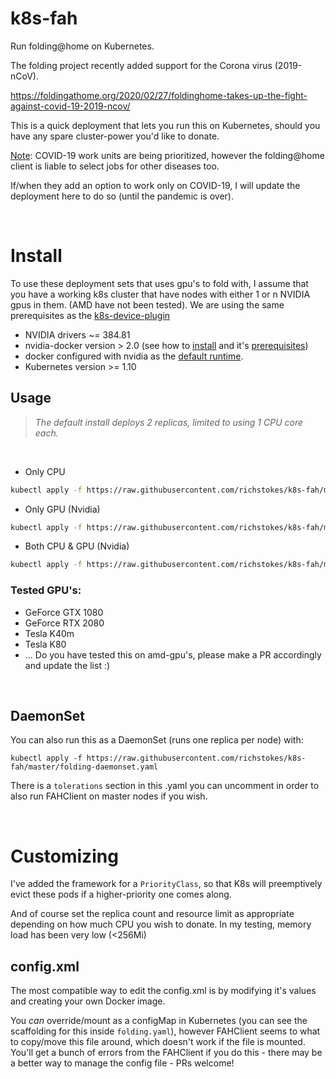 # k8s-fah
Run folding@home on Kubernetes.

The folding project recently added support for the Corona virus (2019-nCoV). 

https://foldingathome.org/2020/02/27/foldinghome-takes-up-the-fight-against-covid-19-2019-ncov/


This is a quick deployment that lets you run this on Kubernetes, should you have any spare cluster-power you'd like to donate. 

<u>Note</u>: COVID-19 work units are being prioritized, however the folding@home client is liable to select jobs for other diseases too.  

If/when they add an option to work only on COVID-19, I will update the deployment here to do so (until the pandemic is over).

&nbsp;

# Install
To use these deployment sets that uses gpu's to fold with,  I assume that you have a working k8s cluster that have nodes with either 1 or n NVIDIA gpus in
them. (AMD have not been tested).
We are using the same prerequisites as the [k8s-device-plugin](https://github.com/NVIDIA/k8s-device-plugin)

* NVIDIA drivers ~= 384.81
* nvidia-docker version > 2.0 (see how to [install](https://github.com/NVIDIA/nvidia-docker) and it's [prerequisites](https://github.com/nvidia/nvidia-docker/wiki/Installation-\(version-2.0\)#prerequisites))
* docker configured with nvidia as the [default runtime](https://github.com/NVIDIA/nvidia-docker/wiki/Advanced-topics#default-runtime).
* Kubernetes version >= 1.10

## Usage
> *The default install deploys 2 replicas, limited to using 1 CPU core each.*

&nbsp;

* Only CPU
```bash
kubectl apply -f https://raw.githubusercontent.com/richstokes/k8s-fah/master/folding-cpu.yaml
```  

* Only GPU (Nvidia)
```bash
kubectl apply -f https://raw.githubusercontent.com/richstokes/k8s-fah/master/folding-gpu.yaml
```

* Both CPU & GPU (Nvidia)
```bash
kubectl apply -f https://raw.githubusercontent.com/richstokes/k8s-fah/master/folding-gpu-cpu.yaml
```  

### Tested GPU's:
* GeForce GTX 1080
* GeForce RTX 2080
* Tesla K40m
* Tesla K80
* ... Do you have tested this on amd-gpu's, please make a PR accordingly and update the list :) 

&nbsp;

## DaemonSet

You can also run this as a DaemonSet (runs one replica per node) with:  

```kubectl apply -f https://raw.githubusercontent.com/richstokes/k8s-fah/master/folding-daemonset.yaml```    

There is a `tolerations` section in this .yaml you can uncomment in order to also run FAHClient on master nodes if you wish.  

&nbsp;


# Customizing

I've added the framework for a `PriorityClass`, so that K8s will preemptively evict these pods if a higher-priority one comes along.

And of course set the replica count and resource limit as appropriate depending on how much CPU you wish to donate. In my testing, memory load has been very low (<256Mi)




## config.xml

The most compatible way to edit the config.xml is by modifying it's values and creating your own Docker image.  

You *can* override/mount as a configMap in Kubernetes (you can see the scaffolding for this inside `folding.yaml`), however FAHClient seems to what to copy/move this file around, which doesn't work if the file is mounted. You'll get a bunch of errors from the FAHClient if you do this - there may be a better way to manage the config file - PRs welcome!
